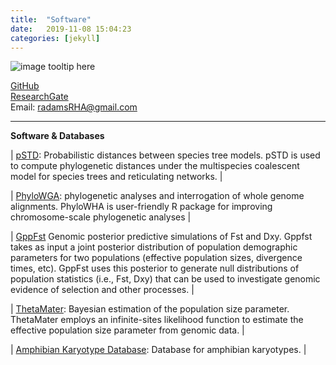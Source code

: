 ```yaml
---
title:  "Software"
date:   2019-11-08 15:04:23
categories: [jekyll]
---
```


![image tooltip here](images/Waterfall1.JPG)

[GitHub](https://github.com/radamsRHA )  
[ResearchGate](https://www.researchgate.net/profile/Richard_Adams34)  
Email: radamsRHA@gmail.com


------------------------------------------------------------------------------------------------------

__Software & Databases__


 | 
 [pSTD](https://github.com/radamsRHA/PSTDistanceR): Probabilistic distances between species tree models. pSTD is used to compute phylogenetic distances under the multispecies coalescent model for species trees and reticulating networks. |

 | 
 [PhyloWGA](https://github.com/radamsRHA/PhyloWGA): phylogenetic analyses and interrogation of whole genome alignments. PhyloWHA is user-friendly R package for improving chromosome-scale phylogenetic analyses |

 | 
 [GppFst](https://github.com/radamsRHA/GppFst) Genomic posterior predictive simulations of Fst and Dxy. Gppfst takes as input a joint posterior distribution of population demographic parameters for two populations (effective population sizes, divergence times, etc). GppFst uses this posterior to generate null distributions of population statistics (i.e., Fst, Dxy) that can be used to investigate genomic evidence of selection and other processes.  |
 
 | 
 [ThetaMater](https://github.com/radamsRHA/ThetaMater): Bayesian estimation of the population size parameter. ThetaMater employs an infinite-sites likelihood function to estimate the effective population size parameter from genomic data. |

 | 
 [Amphibian Karyotype Database](https://evobir.shinyapps.io/AmphibianDB/): Database for amphibian karyotypes. | 



